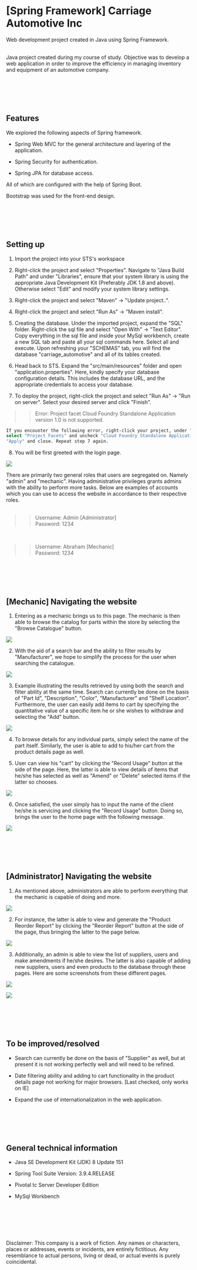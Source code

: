 # [Spring Framework] Carriage Automotive Inc
Web development project created in Java using Spring Framework.

<br />
Java project created during my course of study. Objective was to develop a web application in order to improve the efficiency in managing inventory and equipment of an automotive company.


<br /><br />
<br /><br />


## Features

We explored the following aspects of Spring framework.<br />

- Spring Web MVC for the general architecture and layering of the application.<br />

- Spring Security for authentication.<br />

- Spring JPA for database access.<br />

All of which are configured with the help of Spring Boot.

Bootstrap was used for the front-end design.


<br /><br />
<br /><br />


## Setting up

1. Import the project into your STS's workspace<br />

2. Right-click the project and select "Properties". Navigate to "Java Build Path" and under "Libraries", ensure that your system library is using the appropriate Java Development Kit (Preferably JDK 1.8 and above). Otherwise select "Edit" and modify your system library settings.<br />

3. Right-click the project and select "Maven" -> "Update project..".<br />

4. Right-click the project and select "Run As" -> "Maven install".<br />

5. Creating the database. Under the imported project, expand the "SQL" folder. Right-click the sql file and select "Open With" -> "Text Editor". Copy everything in the sql file and inside your MySql workbench, create a new SQL tab and paste all your sql commands here. Select all and execute. Upon refreshing your "SCHEMAS" tab, you will find the database "carriage_automotive" and all of its tables created.<br />

6. Head back to STS. Expand the "src/main/resources" folder and open "application.properties". Here, kindly specify your database configuration details. This includes the database URL, and the appropriate credentials to access your database.<br />

7. To deploy the project, right-click the project and select "Run As" -> "Run on server". Select your desired server and click "Finish".
>>Error: Project facet Cloud Foundry Standalone Application version 1.0 is not supported.
```sh
If you encounter the following error, right-click your project, under "Properties", 
select "Project Facets" and uncheck "Cloud Foundry Standalone Application". Then hit 
"Apply" and close. Repeat step 7 again.
```

8. You will be first greeted with the login page.

![](/Screenshots/Login_page.JPG)

There are primarily two general roles that users are segregated on. Namely "admin" and "mechanic". Having administrative privileges grants admins with the ability to perform more tasks. Below are examples of accounts which you can use to access the website in accordance to their respective roles.<br /><br />

>>Username: Admin	[Administrator]<br />
>>Password: 1234<br />

<br />

>>Username: Abraham [Mechanic]<br />
>>Password: 1234<br />


<br /><br />
<br /><br />


## [Mechanic] Navigating the website

1. Entering as a mechanic brings us to this page. The mechanic is then able to browse the catalog for parts within the store by selecting the "Browse Catalogue" button.<br />

![](/Screenshots/Mechanic_home_page.JPG)

2. With the aid of a search bar and the ability to filter results by "Manufacturer", we hope to simplify the process for the user when searching the catalogue.<br />

![](/Screenshots/Mechanic_catalogue_page.JPG)

3. Example illustrating the results retrieved by using both the search and filter ability at the same time. Search can currently be done on the basis of "Part Id", "Description", "Color", "Manufacturer" and "Shelf Location". Furthermore, the user can easily add items to cart by specifying the quantitative value of a specific item he or she wishes to withdraw and selecting the "Add" button.<br />

![](/Screenshots/Mechanic_search_results.JPG)

4. To browse details for any individual parts, simply select the name of the part itself. Similarly, the user is able to add to his/her cart from the product details page as well.<br />

5. User can view his "cart" by clicking the "Record Usage" button at the side of the page. Here, the latter is able to view details of items that he/she has selected as well as "Amend" or "Delete" selected items if the latter so chooses.<br />

![](/Screenshots/Mechanic_checkout_page.JPG)

6. Once satisfied, the user simply has to input the name of the client he/she is servicing and clicking the "Record Usage" button. Doing so, brings the user to the home page with the following message.<br />

![](/Screenshots/Mechanic_checkout_success_page.JPG)


<br /><br />
<br /><br />


## [Administrator] Navigating the website

1. As mentioned above, administrators are able to perform everything that the mechanic is capable of doing and more.<br />

![](/Screenshots/Admin_home_page.JPG)

2. For instance, the latter is able to view and generate the "Product Reorder Report" by clicking the "Reorder Report" button at the side of the page, thus bringing the latter to the page below.<br />

![](/Screenshots/Admin_reorder_report_page.JPG)

3. Additionally, an admin is able to view the list of suppliers, users and make amendments if he/she desires. The latter is also capable of adding new suppliers, users and even products to the database through these pages. Here are some screenshots from these different pages.<br />

![](/Screenshots/Admin_supplier_page.JPG)

![](/Screenshots/Admin_users_page.JPG)


<br /><br />
<br /><br />


## To be improved/resolved

- Search can currently be done on the basis of "Supplier" as well, but at present it is not working perfectly well and will need to be refined.<br />

- Date filtering ability and adding to cart functionality in the product details page not working for major browsers. [Last checked, only works on IE]<br />

- Expand the use of internationalization in the web application.<br />


<br /><br />
<br /><br />


## General technical information

- Java SE Development Kit (JDK) 8 Update 151<br />

- Spring Tool Suite Version: 3.9.4.RELEASE<br />

- Pivotal tc Server Developer Edition<br />

- MySql Workbench<br />




<br /><br />

<br /><br />

Disclaimer: This company is a work of fiction. Any names or characters, places or addresses, events or incidents, are entirely fictitious. Any resemblance to actual persons, living or dead, or actual events is purely coincidental.












